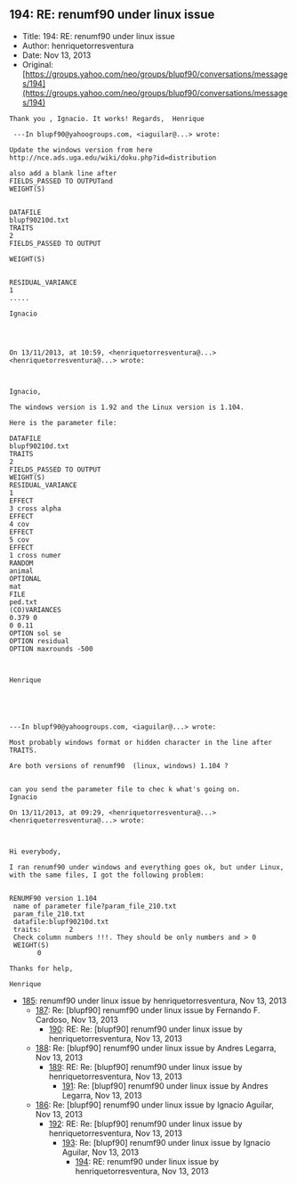 ## 194: RE: renumf90 under linux issue

- Title: 194: RE: renumf90 under linux issue
- Author: henriquetorresventura
- Date: Nov 13, 2013
- Original: [https://groups.yahoo.com/neo/groups/blupf90/conversations/messages/194](https://groups.yahoo.com/neo/groups/blupf90/conversations/messages/194)

```
Thank you , Ignacio. It works! Regards,  Henrique 

 ---In blupf90@yahoogroups.com, <iaguilar@...> wrote:

Update the windows version from here http://nce.ads.uga.edu/wiki/doku.php?id=distribution

also add a blank line after 
FIELDS_PASSED TO OUTPUTand 
WEIGHT(S)


DATAFILE
blupf90210d.txt
TRAITS
2
FIELDS_PASSED TO OUTPUT

WEIGHT(S)


RESIDUAL_VARIANCE
1
.....

Ignacio 




On 13/11/2013, at 10:59, <henriquetorresventura@...> <henriquetorresventura@...> wrote:



Ignacio, 

The windows version is 1.92 and the Linux version is 1.104. 

Here is the parameter file: 

DATAFILE
blupf90210d.txt
TRAITS
2
FIELDS_PASSED TO OUTPUT
WEIGHT(S)
RESIDUAL_VARIANCE
1
EFFECT
3 cross alpha
EFFECT
4 cov
EFFECT
5 cov
EFFECT
1 cross numer 
RANDOM
animal
OPTIONAL
mat
FILE
ped.txt
(CO)VARIANCES
0.379 0
0 0.11
OPTION sol se
OPTION residual
OPTION maxrounds -500 

 

Henrique 

 



---In blupf90@yahoogroups.com, <iaguilar@...> wrote:

Most probably windows format or hidden character in the line after TRAITS. 

Are both versions of renumf90  (linux, windows) 1.104 ? 


can you send the parameter file to chec k what's going on. 
Ignacio 

On 13/11/2013, at 09:29, <henriquetorresventura@...> <henriquetorresventura@...> wrote:

 

Hi everybody, 

I ran renumf90 under windows and everything goes ok, but under Linux, with the same files, I got the following problem:


RENUMF90 version 1.104
 name of parameter file?param_file_210.txt
 param_file_210.txt
 datafile:blupf90210d.txt
 traits:	   2
 Check column numbers !!!. They should be only numbers and > 0
 WEIGHT(S)
	   0  

Thanks for help, 

Henrique

```

- [185](0185.md): renumf90 under linux issue by henriquetorresventura, Nov 13, 2013
    - [187](0187.md): Re: [blupf90] renumf90 under linux issue by Fernando F. Cardoso, Nov 13, 2013
        - [190](0190.md): RE: Re: [blupf90] renumf90 under linux issue by henriquetorresventura, Nov 13, 2013
    - [188](0188.md): Re: [blupf90] renumf90 under linux issue by Andres Legarra, Nov 13, 2013
        - [189](0189.md): RE: Re: [blupf90] renumf90 under linux issue by henriquetorresventura, Nov 13, 2013
            - [191](0191.md): Re: [blupf90] renumf90 under linux issue by Andres Legarra, Nov 13, 2013
    - [186](0186.md): Re: [blupf90] renumf90 under linux issue by Ignacio Aguilar, Nov 13, 2013
        - [192](0192.md): RE: Re: [blupf90] renumf90 under linux issue by henriquetorresventura, Nov 13, 2013
            - [193](0193.md): Re: [blupf90] renumf90 under linux issue by Ignacio Aguilar, Nov 13, 2013
                - [194](0194.md): RE: renumf90 under linux issue by henriquetorresventura, Nov 13, 2013
